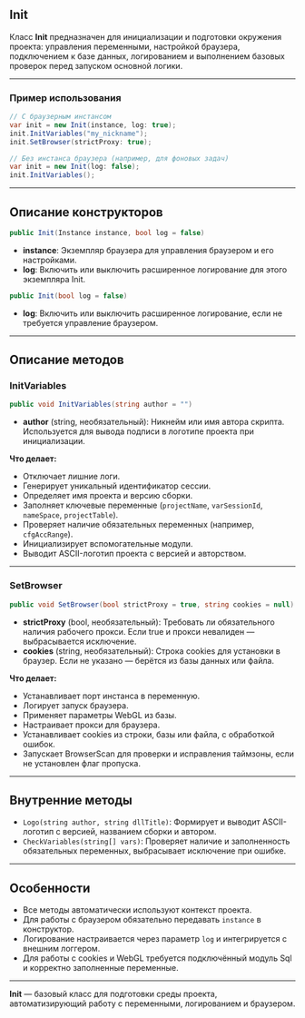

## Init

Класс **Init** предназначен для инициализации и подготовки окружения проекта: управления переменными, настройкой браузера, подключением к базе данных, логированием и выполнением базовых проверок перед запуском основной логики.

---

### Пример использования

```csharp
// С браузерным инстансом
var init = new Init(instance, log: true);
init.InitVariables("my_nickname");
init.SetBrowser(strictProxy: true);

// Без инстанса браузера (например, для фоновых задач)
var init = new Init(log: false);
init.InitVariables();
```


---

## Описание конструкторов

```csharp
public Init(Instance instance, bool log = false)
```

- **instance**: Экземпляр браузера для управления браузером и его настройками.
- **log**: Включить или выключить расширенное логирование для этого экземпляра Init.

```csharp
public Init(bool log = false)
```

- **log**: Включить или выключить расширенное логирование, если не требуется управление браузером.

---

## Описание методов

### InitVariables

```csharp
public void InitVariables(string author = "")
```

- **author** (string, необязательный): Никнейм или имя автора скрипта. Используется для вывода подписи в логотипе проекта при инициализации.

**Что делает:**

- Отключает лишние логи.
- Генерирует уникальный идентификатор сессии.
- Определяет имя проекта и версию сборки.
- Заполняет ключевые переменные (`projectName`, `varSessionId`, `nameSpace`, `projectTable`).
- Проверяет наличие обязательных переменных (например, `cfgAccRange`).
- Инициализирует вспомогательные модули.
- Выводит ASCII-логотип проекта с версией и авторством.

---

### SetBrowser

```csharp
public void SetBrowser(bool strictProxy = true, string cookies = null)
```

- **strictProxy** (bool, необязательный): Требовать ли обязательного наличия рабочего прокси. Если true и прокси невалиден — выбрасывается исключение.
- **cookies** (string, необязательный): Строка cookies для установки в браузер. Если не указано — берётся из базы данных или файла.

**Что делает:**

- Устанавливает порт инстанса в переменную.
- Логирует запуск браузера.
- Применяет параметры WebGL из базы.
- Настраивает прокси для браузера.
- Устанавливает cookies из строки, базы или файла, с обработкой ошибок.
- Запускает BrowserScan для проверки и исправления таймзоны, если не установлен флаг пропуска.

---

## Внутренние методы

- `Logo(string author, string dllTitle)`: Формирует и выводит ASCII-логотип с версией, названием сборки и автором.
- `CheckVariables(string[] vars)`: Проверяет наличие и заполненность обязательных переменных, выбрасывает исключение при ошибке.

---

## Особенности

- Все методы автоматически используют контекст проекта.
- Для работы с браузером обязательно передавать `instance` в конструктор.
- Логирование настраивается через параметр `log` и интегрируется с внешним логгером.
- Для работы с cookies и WebGL требуется подключённый модуль Sql и корректно заполненные переменные.

---

**Init** — базовый класс для подготовки среды проекта, автоматизирующий работу с переменными, логированием и браузером.


